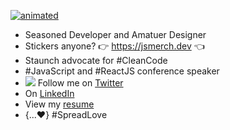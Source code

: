[![animated](https://raw.githubusercontent.com/donavon/donavon/master/img/readme.svg)](https://dwe.st/rr)

- Seasoned Developer and Amatuer Designer
- Stickers anyone? 👉 https://jsmerch.dev 👈
- Staunch advocate for #CleanCode
- #JavaScript and #ReactJS conference speaker
- <img src="https://raw.githubusercontent.com/donavon/donavon/master/img/twitter.svg" /> Follow me on [Twitter](https://dwe.st/t)
- On [LinkedIn](https://dwe.st/li)
- View my [resume](https://dwe.st/resume)
- {...❤} #SpreadLove

<!--
**donavon/donavon** is a ✨ _special_ ✨ repository because its `README.md` (this file) appears on your GitHub profile.

Here are some ideas to get you started:

- 🔭 I’m currently working on ...
- 🌱 I’m currently learning ...
- 👯 I’m looking to collaborate on ...
- 🤔 I’m looking for help with ...
- 💬 Ask me about ...
- 📫 How to reach me: ...
- 😄 Pronouns: ...
- ⚡ Fun fact: ...
-->
